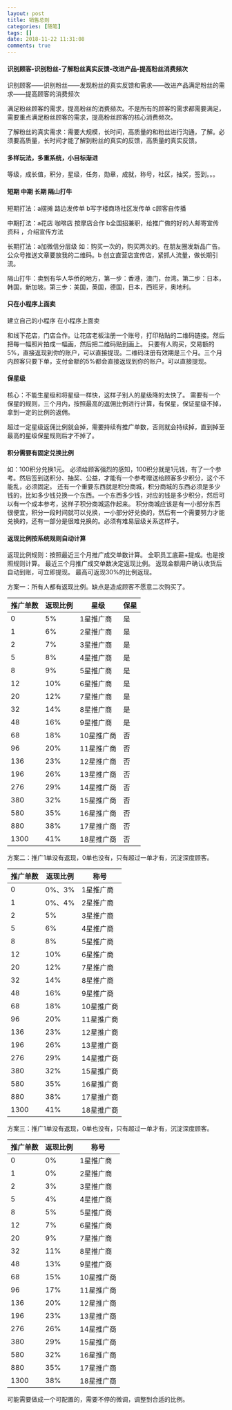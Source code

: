 ```yaml
---
layout: post
title: 销售总则
categories: [随笔]
tags: []
date: 2018-11-22 11:31:08
comments: true
---
```



#### 识别顾客-识别粉丝-了解粉丝真实反馈-改进产品-提高粉丝消费频次

识别顾客——识别粉丝——发现粉丝的真实反馈和需求——改进产品满足粉丝的需求——提高顾客的消费频次

满足粉丝顾客的需求，提高粉丝的消费频次。不是所有的顾客的需求都需要满足，需要重点满足粉丝顾客的需求，提高粉丝顾客的核心消费频次。

了解粉丝的真实需求：需要大规模，长时间，高质量的和粉丝进行沟通，了解。必须要高质量，长时间才能了解到粉丝的真实的反馈，高质量的真实反馈。

#### 多样玩法，多重系统，小目标渐进

等级，成长值，积分，星级，任务，勋章，成就，称号，社区，抽奖，签到。。。

#### 短期 中期 长期 隔山打牛

短期打法：a摆摊 路边发传单 b写字楼商场社区发传单  c顾客自传播

中期打法：a花店 咖啡店 按摩店合作   b全国招兼职，给推广做的好的人邮寄宣传资料 ，介绍宣传方法

长期打法：a加微信分层级 如：购买一次的，购买两次的。在朋友圈发新品广告。公众号推送文章要放我的二维码。b 创立直营店宣传店，紧抓人流量，做长期引流。

隔山打牛：卖到有华人华侨的地方，第一步：香港，澳门，台湾。第二步：日本，韩国，新加坡。第三步：美国，英国，德国，日本，西班牙，奥地利。

#### 只在小程序上面卖

建立自己的小程序
在小程序上面卖

和线下花店，门店合作。让花店老板注册一个账号，打印粘贴的二维码链接。然后把每一幅照片拍成一幅画，然后把二维码贴到画上。
只要有人购买，交易额的5%，直接返现到你的账户，可以直接提现。二维码注册有效期是三个月。三个月内顾客只要下单，支付金额的5%都会直接返现到你的账户。可以直接提现。

#### 保星级

核心：不能生星级和将星级一样快，这样子别人的星级降的太快了。
需要有一个保星的规则，三个月内，按照最高的返佣比例进行计算，有保星，保证星级不掉，拿到一定的比例的返佣。

超过一定星级返佣比例就会掉，需要持续有推广单数，否则就会持续掉，直到掉至最高的星级保星规则后才不掉了。

#### 积分需要有固定兑换比例
如：100积分兑换1元。
必须给顾客强烈的感知，100积分就是1元钱，有了一个参考。然后签到送积分、抽奖、公益，才能有一个参考赠送给顾客多少积分，这个不能乱，必须固定。
还有一个重要东西就是积分商城，积分商城的东西必须是多少钱的，比如多少钱兑换一个东西。一个东西多少钱，对应的钱是多少积分，然后可以有一个成本参考，这样子积分商城运作起来。
积分商城应该是有一小部分东西很便宜，积分一段时间就可以兑换，一小部分好兑换的，然后有一个需要努力才能兑换的，还有一部分是很难兑换的。必须有难易层级关系这样子。

#### 返现比例按系统规则自动计算

返现比例规则：按照最近三个月推广成交单数计算。
全职员工底薪+提成。也是按照规则计算。
最近三个月推广成交单数决定返现比例。
返现金额用户确认收货后自动到账，可立即提现。
最高可返现30%的比例返现。


方案一：所有人都有返现比例。缺点是造成顾客不愿意二次购买了。

| 推广单数 | 返现比例 | 星级 | 保星 |
| --- | --- | --- | --- |
| 0 | 5% | 1星推广商 | 是 |
| 1 | 6% | 2星推广商 | 是 |
| 2 | 7% | 3星推广商 | 是 |
| 5 | 8% | 4星推广商 | 是 |
| 8 | 9% | 5星推广商 | 是 |
| 12 | 10% | 6星推广商 | 是 |
| 20 | 12% | 7星推广商 | 是 |
| 32 | 14% | 8星推广商 | 是 |
| 48 | 16% | 9星推广商 | 是 |
| 68 | 18% | 10星推广商 | 否 |
| 96 | 20% | 11星推广商| 否 |
| 136 | 23% | 12星推广商 | 否 |
| 196 | 26% | 13星推广商 | 否 |
| 276 | 29% | 14星推广商 | 否 |
| 380 | 32% | 15星推广商 | 否 |
| 580 | 35% | 16星推广商 | 否 |
| 880 | 38% | 17星推广商 | 否 |
| 1300 | 41% | 18星推广商 | 否 |


方案二：推广1单没有返现，0单也没有，只有超过一单才有，沉淀深度顾客。

| 推广单数 | 返现比例 | 称号 |
| --- | --- | --- |
| 0 | 0%、3% | 1星推广商 |
| 1 | 0%、4% | 2星推广商 |
| 2 | 5% | 3星推广商 |
| 5 | 6% | 4星推广商 |
| 8 | 8% | 5星推广商 |
| 12 | 10% | 6星推广商 |
| 20 | 12% | 7星推广商 |
| 32 | 14% | 8星推广商 |
| 48 | 16% | 9星推广商 |
| 68 | 18% | 10星推广商 |
| 96 | 20% | 11星推广商|
| 136 | 23% | 12星推广商 |
| 196 | 26% | 13星推广商 |
| 276 | 29% | 14星推广商 |
| 380 | 32% | 15星推广商 |
| 580 | 35% | 16星推广商 |
| 880 | 38% | 17星推广商 |
| 1300 | 41% | 18星推广商 |

方案三：推广1单没有返现，0单也没有，只有超过一单才有，沉淀深度顾客。

| 推广单数 | 返现比例 | 称号 |
| --- | --- | --- |
| 0 | 0% | 1星推广商 |
| 1 | 0% | 2星推广商 |
| 2 | 3% | 3星推广商 |
| 5 | 4% | 4星推广商 |
| 8 | 5% | 5星推广商 |
| 12 | 7% | 6星推广商 |
| 20 | 9% | 7星推广商 |
| 32 | 11% | 8星推广商 |
| 48 | 13% | 9星推广商 |
| 68 | 15% | 10星推广商 |
| 96 | 17% | 11星推广商|
| 136 | 20% | 12星推广商 |
| 196 | 23% | 13星推广商 |
| 276 | 26% | 14星推广商 |
| 380 | 29% | 15星推广商 |
| 580 | 32% | 16星推广商 |
| 880 | 35% | 17星推广商 |
| 1300 | 38% | 18星推广商 |


可能需要做成一个可配置的，需要不停的微调，调整到合适的比例。

